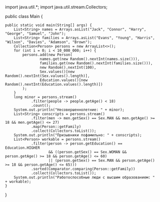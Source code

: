 import java.util.*;
import java.util.stream.Collectors;

public class Main {

    public static void main(String[] args) {
        List<String> names = Arrays.asList("Jack", "Connor", "Harry", "George", "Samuel", "John");
        List<String> families = Arrays.asList("Evans", "Young", "Harris", "Wilson", "Davies", "Adamson", "Brown");
        Collection<Person> persons = new ArrayList<>();
        for (int i = 0; i < 10_000_000; i++) {
            persons.add(new Person(
                    names.get(new Random().nextInt(names.size())),
                    families.get(new Random().nextInt(families.size())),
                    new Random().nextInt(100),
                    Sex.values()[new Random().nextInt(Sex.values().length)],
                    Education.values()[new Random().nextInt(Education.values().length)])
            );
        }
        long minor = persons.stream()
                .filter(people -> people.getAge() < 18)
                .count();
        System.out.println("Несовершеннолетние: " + minor);
        List<String> conscripts = persons.stream()
                .filter(men -> men.getSex() == Sex.MAN && men.getAge() >= 18 && men.getAge() <= 27)
                .map(Person::getFamily)
                .collect(Collectors.toList());
        System.out.println("Призывники пофамильно: " + conscripts);
        List<Person> workable = persons.stream()
                .filter(person -> person.getEducation() == Education.HIGHER
                        && ((person.getSex() == Sex.WOMAN && person.getAge() >= 18 && person.getAge() <= 60)
                        || (person.getSex() == Sex.MAN && person.getAge() >= 18 && person.getAge() <= 65)))
                .sorted(Comparator.comparing(Person::getFamily))
                .collect(Collectors.toList());
        System.out.println("Работоспособные люди с высшим образованием: " + workable);
    }
}